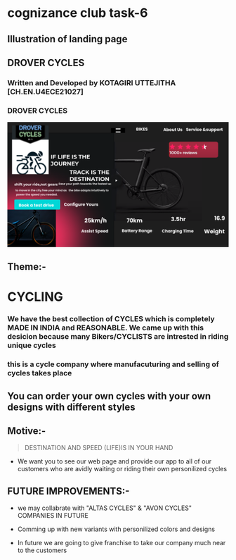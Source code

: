# cognizance club task-6

## Illustration of landing page ##
## DROVER CYCLES ##
### Written and Developed by KOTAGIRI UTTEJITHA [CH.EN.U4ECE21027]
### DROVER CYCLES
![DROVER CYCLE](https://github.com/K21027/Cognizance/blob/master/TASK-3/DROVER%20CYCLES%20LANDING%20PAGE.png)
## Theme:-
# CYCLING #
### We have the best collection of CYCLES which is completely MADE IN INDIA and REASONABLE. We came up with this desicion because many Bikers/CYCLISTS are intrested in riding unique cycles
### this is a cycle company where manufacuturing and selling of cycles takes place
## You can order your own cycles with your own designs with different styles
##  Motive:-

> DESTINATION AND SPEED (LIFE)IS IN YOUR HAND 

* We want you to see our web page and provide our app to all of our customers who are avidly waiting or riding their own personilized cycles

## FUTURE IMPROVEMENTS:-

* we may collabrate with "ALTAS CYCLES" & "AVON CYCLES" COMPANIES IN FUTURE

* Comming up with new variants with personilized colors and designs

* In future we are going to give franchise to take our company much near to the customers
